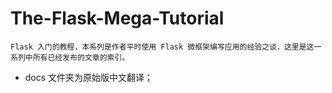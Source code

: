 The-Flask-Mega-Tutorial
=======================

	Flask 入门的教程，本系列是作者平时使用 Flask 微框架编写应用的经验之谈，这里是这一系列中所有已经发布的文章的索引。

* docs 文件夹为原始版中文翻译；
